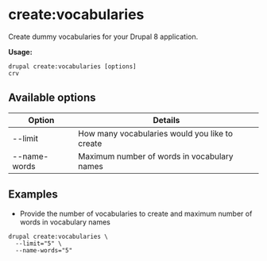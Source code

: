 # create:vocabularies
Create dummy vocabularies for your Drupal 8 application.

**Usage:**
```
drupal create:vocabularies [options]
crv
```

## Available options
Option | Details
-------|-------------
--limit | How many vocabularies would you like to create
--name-words | Maximum number of words in vocabulary names

## Examples
* Provide the number of vocabularies to create and maximum number of words in vocabulary names
```
drupal create:vocabularies \
  --limit="5" \
  --name-words="5"
```
